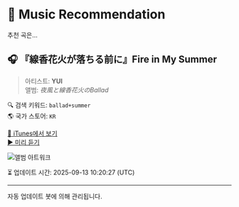 
# 🎵 Music Recommendation

추천 곡은...

## 🎧 『線香花火が落ちる前に』Fire in My Summer  
> 아티스트: **YUI**  
> 앨범: _夜風と線香花火のBallad_  

🔍 검색 키워드: `ballad+summer`  
🌎 국가 스토어: `KR`

[🔗 iTunes에서 보기](https://music.apple.com/kr/album/%E7%B7%9A%E9%A6%99%E8%8A%B1%E7%81%AB%E3%81%8C%E8%90%BD%E3%81%A1%E3%82%8B%E5%89%8D%E3%81%AB-fire-in-my-summer/1813760974?i=1813760975&uo=4)  
[▶️ 미리 듣기](https://audio-ssl.itunes.apple.com/itunes-assets/AudioPreview221/v4/4e/fb/76/4efb76c7-efc8-0b69-55cd-f6286eda464e/mzaf_4959350022086179310.plus.aac.p.m4a)

![앨범 아트워크](https://is1-ssl.mzstatic.com/image/thumb/Music221/v4/b0/76/4e/b0764e59-ad8f-752f-1657-a967b06c6dbe/artwork.jpg/100x100bb.jpg)

⏳ 업데이트 시간: 2025-09-13 10:20:27 (UTC)

---
자동 업데이트 봇에 의해 관리됩니다.
